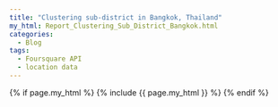 ```yaml
---
title: "Clustering sub-district in Bangkok, Thailand"
my_html: Report_Clustering_Sub_District_Bangkok.html
categories:
  - Blog
tags:
  - Foursquare API
  - location data
---
```


{% if page.my_html %}
  {% include {{ page.my_html }} %}
{% endif %}
